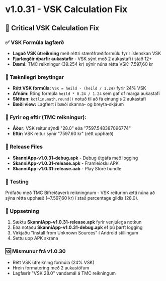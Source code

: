 # v1.0.31 - VSK Calculation Fix 

## 🎯 Critical VSK Calculation Fix

### ✅ VSK Formúla lagfærð
- **Lagað VSK útreikning** með réttri stærðfræðiformúlu fyrir íslenskan VSK
- **Fjarlægðir óþarfir aukastafir** - VSK sýnt með 2 aukastafi í stað 12+
- **Dæmi:** TMC reikningur (39.254 kr) sýnir núna rétta VSK: 7.597,60 kr

### 🧮 Tæknilegri breytingar
- **Rétt VSK formúla:** `VSK = heild - (heild / 1.24)` fyrir 24% VSK
- **Afnám:** Röng formúla `heild * 0.24 / 1.24` sem gaf of marga aukastafi
- **Sléttun:** `kotlin.math.round()` notuð til að fá einungis 2 aukastafi
- **Bæði view:** Lagfært í bæði skanna- og breyta-skjáum

### 📱 Fyrir og eftir (TMC reikningur):
- **Áður:** VSK reitur sýndi "28.0" eða "7597.548387096774" 
- **Eftir:** VSK reitur sýnir "7597.60 kr" (rétt upphæð)

### 🔧 Release Files
- **SkanniApp-v1.0.31-debug.apk** - Debug útgáfa með logging
- **SkanniApp-v1.0.31-release.apk** - Framleiðslu APK  
- **SkanniApp-v1.0.31-release.aab** - Play Store bundle

### 🧪 Testing
Prófaðu með TMC Bifreiðaverk reikningnum - VSK reiturinn ætti núna að sýna rétta upphæð (~7.597,60 kr) í stað percentage gildis (28.0).

### 🔄 Uppsetning
1. Sæktu **SkanniApp-v1.0.31-release.apk** fyrir venjulega notkun
2. Eða notaðu **SkanniApp-v1.0.31-debug.apk** ef þú þarft logging  
3. Virkjaðu "Install from Unknown Sources" í Android stillingum
4. Settu upp APK skrána

### 🆚 Mismunur frá v1.0.30
- Rétt VSK útreikning formúla (24% VSK)
- Hrein formatering með 2 aukastöfum
- Lagfærir "VSK 28.0" vandamál á TMC reikningum